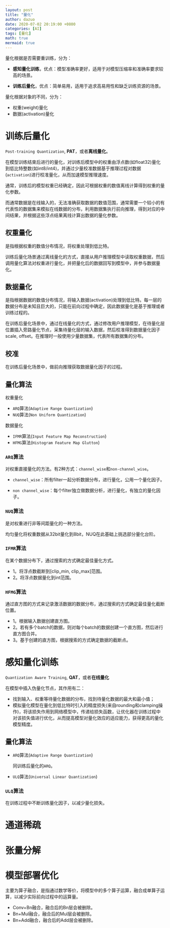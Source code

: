 ```yaml
---
layout: post
title: "量化"
author: dazuo
date: 2020-07-02 20:19:00 +0800
categories: [AI]
tags: [量化]
math: true
mermaid: true
---
```




量化根据是否需要重训练，分为：

- **感知量化训练**，优点：模型准确率更好，适用于对模型压缩率和准确率要求较高的场景。

- **训练后量化**，优点：简单易用，适用于追求高易用性和缺乏训练资源的场景。



量化根据对象的不同，分为：

- 权重(weight)量化
- 数据(activation)量化



# 训练后量化

`Post-training Quantization`, **PAT**，或者**离线量化**。

在模型训练结束后进行的量化，对训练后模型中的权重由浮点数(如float32)量化到低比特整数(如int8/int4)，并通过少量校准数据基于推理过程对数据(`activation`)进行校准量化，从而加速模型推理速度。

通常，训练后的模型权重已经确定，因此可根据权重的数值离线计算得到权重的量化参数。

而通常数据是在线输入的，无法准确获取数据的数值范围，通常需要一个较小的有代表性的数据集来模拟在线数据的分布，利用数据集执行前向推理，得到对应的中间结果，并根据这些浮点结果离线计算出数据的量化参数。



## 权重量化

是指根据权重的数值分布情况，将权重处理到低比特。

训练后量化场景通过离线量化的方式，直接从用户推理模型中读取权重数据，然后调用量化算法对权重进行量化，并把量化后的数据回写到模型中，并参与数据量化。



## 数据量化

是指根据数据的数值分布情况，将输入数据(activation)处理到低比特。每一层的数据分布是未知且巨大的，只能在前向过程中确定，因此数据量化是基于推理或者训练过程的。

在训练后量化场景中，通过在线量化的方式，通过修改用户推理模型，在待量化层位置插入旁路量化节点，采集待量化层的输入数据，然后校准得到数据量化因子scale, offset。在推理时一般使用少量数据集，代表所有数据集的分布。



## 校准

在训练后量化场景中，做前向推理获取数据量化因子的过程。



## 量化算法

权重量化

- `ARQ`算法(`Adaptive Range Quantization`)
- `NUQ`算法(`Non Uniform Quantization`)

数据量化

- `IFMR`算法(`Input Feature Map Reconstruction`)
- `HFMG`算法(`Histogram Feature Map Glutton`)

### `ARQ`算法

对权重直接量化的方法。有2种方式：`channel_wise`和`non-channel_wise`。

- `channel_wise`：所有filter一起分析数据分布，进行量化，公用一个量化因子。

- `non channel_wise`：每个filter独立做数据分析，进行量化，有独立的量化因子。

### `NUQ`算法

是对权重进行非等间距量化的一种方法。

均匀量化将权重数据从32bit量化到8bit，NUQ在此基础上挑选部分量化台阶。

### `IFMR`算法

在某个数据分布下，通过搜索的方式确定最佳量化方式。

- 1。将浮点数截断到[clip_min, clip_max]范围。
- 2。将浮点数据量化到int范围。

### `HFMG`算法

通过直方图的方式来记录激活数据的数据分布，通过搜索的方式确定最佳量化截断位置。

- 1。根据输入数据创建直方图。
- 2。若有多个batch的数据，则对每个batch的数据创建一个直方图，然后进行直方图合并。
- 3。基于创建的直方图，根据搜索的方式确定数据的截断点。



# **感知量化训练**

`Quantization Aware Training`, **QAT**，或者**在线量化**

在模型中插入伪量化节点，其作用有二：

- 找到输入、权重等待量化数据的分布，找到待量化数据的最大和最小值；
- 模拟量化模型在量化到低比特时引入的精度损失(来自rounding和clamping操作)，将该损失作用到网络模型中，传递给损失函数，让优化器在训练过程中对该损失值进行优化，从而提高模型对量化效应的适应能力，获得更高的量化模型精度。



## 量化算法

- `ARQ`算法(`Adaptive Range Quantization`)

  同训练后量化的`ARQ`。

- `ULQ`算法(`Universal Linear Quantization`)



### `ULQ`算法

在训练过程中不断训练量化因子，以减少量化损失。









# 通道稀疏





# 张量分解







# 模型部署优化

主要为算子融合，是指通过数学等价，将模型中的多个算子运算，融合成单算子运算，以减少实际前向过程中的运算量。

- Conv+Bn融合，融合后的Bn层会被删除。
- Bn+Mul融合，融合后的Mul层会被删除。
- Bn+Add融合，融合后的Add层会被删除。
